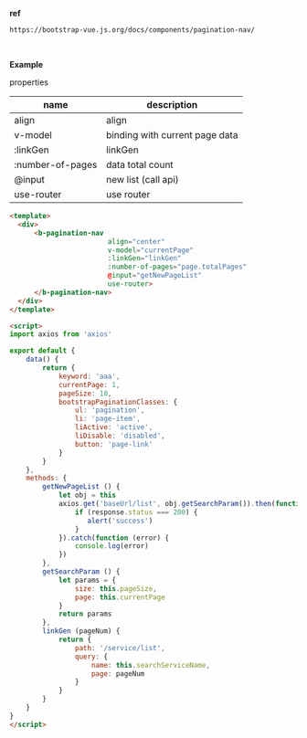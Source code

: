 **ref**

```
https://bootstrap-vue.js.org/docs/components/pagination-nav/
```

<br>

**Example**

properties

| name             | description                    |
| ---------------- | ------------------------------ |
| align            | align                          |
| v-model          | binding with current page data |
| :linkGen         | linkGen                        |
| :number-of-pages | data total count               |
| @input           | new list (call api)            |
| use-router       | use router                     |

```html
<template>
  <div>
      <b-pagination-nav 
                        align="center" 
                        v-model="currentPage" 
                        :linkGen="linkGen" 
                        :number-of-pages="page.totalPages" 
                        @input="getNewPageList" 
                        use-router>
      </b-pagination-nav>
  </div>
</template>

<script>
import axios from 'axios'

export default {
    data() { 
        return {
            keyword: 'aaa',
            currentPage: 1,
            pageSize: 10,
            bootstrapPaginationClasses: {
                ul: 'pagination',
                li: 'page-item',
                liActive: 'active',
                liDisable: 'disabled',
                button: 'page-link'
            }
        }
    },
    methods: {
        getNewPageList () {
            let obj = this
            axios.get('baseUrl/list', obj.getSearchParam()).then(function (response) {
                if (response.status === 200) {
                   alert('success')
                }
            }).catch(function (error) {
                console.log(error)
            })
        },
        getSearchParam () {
            let params = {
                size: this.pageSize,
                page: this.currentPage
            }
            return params
        },
        linkGen (pageNum) {
            return {
                path: '/service/list',
                query: {
                    name: this.searchServiceName,
                    page: pageNum
                }
            }
        }
    }
}
</script>
```

